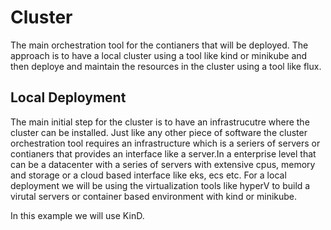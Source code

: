 
# Cluster 
The main orchestration tool for the contianers that will be deployed. The approach is to have a local cluster using a tool like kind or minikube and then deploye and maintain the resources in the cluster using a tool like flux.

## Local Deployment
The main initial step for the cluster is to have an infrastrucutre where the cluster can be installed. Just like any other piece of software the cluster orchestration tool requires an infrastructure which is a seriers of servers or contianers that provides an interface like a server.In a enterprise level that can be a datacenter with a series of servers with extensive cpus, memory and storage or a cloud based interface like eks, ecs etc. For a local deployment we will be using the virtualization tools like hyperV to build a virutal servers or container based environment with kind or minikube.

In this example we will use KinD.

